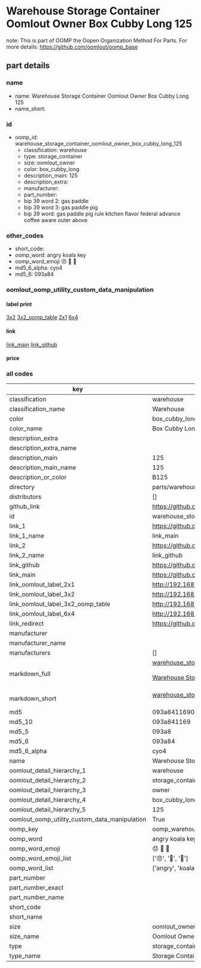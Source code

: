 # Warehouse Storage Container Oomlout Owner Box Cubby Long 125  

note: This is part of OOMP the Oopen Organization Method For Parts. For more details: https://github.com/oomlout/oomp_base

##  part details
  







### name
* name: Warehouse Storage Container Oomlout Owner Box Cubby Long 125
* name_short: 
### id
* oomp_id: warehouse_storage_container_oomlout_owner_box_cubby_long_125
  * classification: warehouse
  * type: storage_container
  * size: oomlout_owner
  * color: box_cubby_long
  * description_main: 125
  * description_extra: 
  * manufacturer: 
  * part_number: 
  * bip 39 word 2: gas paddle
  * bip 39 word 3: gas paddle pig
  * bip 39 word: gas paddle pig rule kitchen flavor federal advance coffee aware outer above

### other_codes
* short_code: 
* oomp_word: angry koala key
* oomp_word_emoji :angry: :koala: :key:
* md5_6_alpha: cyo4
* md5_6: 093a84






### oomlout_oomp_utility_custom_data_manipulation
#### label print
[3x2](http://192.168.1.245:1112/?label=oomp%20cyo4)
[3x2_oomp_table](http://192.168.1.108:1112/?label=oomp%20cyo4)
[2x1](http://192.168.1.242:1112/?label=oomp%20cyo4)
[6x4](http://192.168.1.55:1112/?label=oomp%20cyo4)    

#### link

[link_main](https://github.com/oomlout/oomlout_oomp_version_1_messy/tree/main/parts/warehouse_storage_container_oomlout_owner_box_cubby_long_125) [link_github](https://github.com/oomlout/oomlout_oomp_version_1_messy/tree/main/parts/warehouse_storage_container_oomlout_owner_box_cubby_long_125)                             

#### price







### all codes 
| key | value |  
| --- | --- |  
| classification | warehouse |  
| classification_name | Warehouse |  
| color | box_cubby_long |  
| color_name | Box Cubby Long |  
| description_extra |  |  
| description_extra_name |  |  
| description_main | 125 |  
| description_main_name | 125 |  
| description_or_color | B125 |  
| directory | parts/warehouse_storage_container_oomlout_owner_box_cubby_long_125 |  
| distributors | [] |  
| github_link | https://github.com/oomlout/oomlout_oomp_part_src/tree/main/parts/warehouse_storage_container_oomlout_owner_box_cubby_long_125 |  
| id | warehouse_storage_container_oomlout_owner_box_cubby_long_125 |  
| link_1 | https://github.com/oomlout/oomlout_oomp_version_1_messy/tree/main/parts/warehouse_storage_container_oomlout_owner_box_cubby_long_125 |  
| link_1_name | link_main |  
| link_2 | https://github.com/oomlout/oomlout_oomp_version_1_messy/tree/main/parts/warehouse_storage_container_oomlout_owner_box_cubby_long_125 |  
| link_2_name | link_github |  
| link_github | https://github.com/oomlout/oomlout_oomp_version_1_messy/tree/main/parts/warehouse_storage_container_oomlout_owner_box_cubby_long_125 |  
| link_main | https://github.com/oomlout/oomlout_oomp_version_1_messy/tree/main/parts/warehouse_storage_container_oomlout_owner_box_cubby_long_125 |  
| link_oomlout_label_2x1 | http://192.168.1.242:1112/?label=oomp%20cyo4 |  
| link_oomlout_label_3x2 | http://192.168.1.245:1112/?label=oomp%20cyo4 |  
| link_oomlout_label_3x2_oomp_table | http://192.168.1.108:1112/?label=oomp%20cyo4 |  
| link_oomlout_label_6x4 | http://192.168.1.55:1112/?label=oomp%20cyo4 |  
| link_redirect | https://github.com/oomlout/oomlout_oomp_version_1_messy/tree/main/parts/warehouse_storage_container_oomlout_owner_box_cubby_long_125 |  
| manufacturer |  |  
| manufacturer_name |  |  
| manufacturers | [] |  
| markdown_full | [warehouse_storage_container_oomlout_owner_box_cubby_long_125](none)<br>[](none)<br>[Warehouse Storage Container Oomlout Owner Box Cubby Long 125](none)<br><br> |  
| markdown_short | [warehouse_storage_container_oomlout_owner_box_cubby_long_125](none)<br><br> |  
| md5 | 093a84116903ea8d62bd8bd34927b300 |  
| md5_10 | 093a841169 |  
| md5_5 | 093a8 |  
| md5_6 | 093a84 |  
| md5_6_alpha | cyo4 |  
| name | Warehouse Storage Container Oomlout Owner Box Cubby Long 125 |  
| oomlout_detail_hierarchy_1 | warehouse |  
| oomlout_detail_hierarchy_2 | storage_container |  
| oomlout_detail_hierarchy_3 | owner |  
| oomlout_detail_hierarchy_4 | box_cubby_long |  
| oomlout_detail_hierarchy_5 | 125 |  
| oomlout_oomp_utility_custom_data_manipulation | True |  
| oomp_key | oomp_warehouse_storage_container_oomlout_owner_box_cubby_long_125 |  
| oomp_word | angry koala key |  
| oomp_word_emoji | :angry: :koala: :key: |  
| oomp_word_emoji_list | [':angry:', ':koala:', ':key:'] |  
| oomp_word_list | ['angry', 'koala', 'key'] |  
| part_number |  |  
| part_number_exact |  |  
| part_number_name |  |  
| short_code |  |  
| short_name |  |  
| size | oomlout_owner |  
| size_name | Oomlout Owner |  
| type | storage_container |  
| type_name | Storage Container |  
